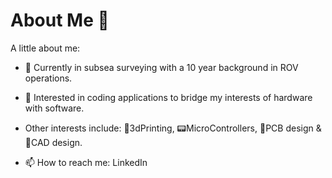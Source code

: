 # About Me 👋



A little about me:

- 🔭 Currently in subsea surveying with a 10 year background in ROV operations.
- 🌱 Interested in coding applications to bridge my interests of hardware with software.
- Other interests include: 🔬3dPrinting, 📟MicroControllers, 📒PCB design & 🔧CAD design. 
  
- 📫 How to reach me: LinkedIn


